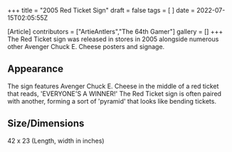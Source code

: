 +++
title = "2005 Red Ticket Sign"
draft = false
tags = [ ]
date = 2022-07-15T02:05:55Z

[Article]
contributors = ["ArtieAntlers","The 64th Gamer"]
gallery = []
+++
The Red Ticket sign was released in stores in 2005 alongside numerous other Avenger Chuck E. Cheese posters and signage. 

## Appearance ##
The sign features Avenger Chuck E. Cheese in the middle of a red ticket that reads, 'EVERYONE'S A WINNER!' The Red Ticket sign is often paired with another, forming a sort of 'pyramid' that looks like bending tickets.


## Size/Dimensions ##
42 x 23 (Length, width in inches)